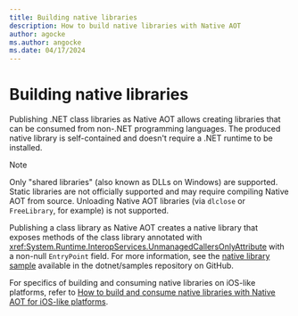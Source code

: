 ```yaml
---
title: Building native libraries
description: How to build native libraries with Native AOT
author: agocke
ms.author: angocke
ms.date: 04/17/2024
---
```


# Building native libraries

Publishing .NET class libraries as Native AOT allows creating libraries that can be consumed from non-.NET programming languages. The produced native library is self-contained and doesn't require a .NET runtime to be installed.

> [!NOTE]
> Only "shared libraries" (also known as DLLs on Windows) are supported. Static libraries are not officially supported and may require compiling Native AOT from source. Unloading Native AOT libraries (via `dlclose` or `FreeLibrary`, for example) is not supported.

Publishing a class library as Native AOT creates a native library that exposes methods of the class library annotated with <xref:System.Runtime.InteropServices.UnmanagedCallersOnlyAttribute> with a non-null `EntryPoint` field. For more information, see the [native library sample](https://github.com/dotnet/samples/tree/main/core/nativeaot/NativeLibrary) available in the dotnet/samples repository on GitHub.

For specifics of building and consuming native libraries on iOS-like platforms, refer to [How to build and consume native libraries with Native AOT for iOS-like platforms](./ios-like-native-libraries-with-nativeaot.md).
